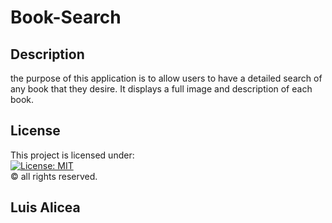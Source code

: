 # Book-Search

## Description

the purpose of this application is to allow users to have a detailed search of any book that they desire. It displays a full image and description of each book.


## License
This project is licensed under:<br />
[![License: MIT](https://img.shields.io/badge/License-MIT-yellow.svg)](https://opensource.org/licenses/MIT)<br />
&copy; all rights reserved.

## Luis Alicea
